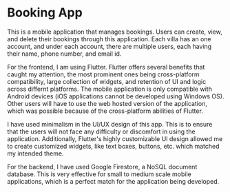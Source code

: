 # Booking App

This is a mobile application that manages bookings. Users can create, view, and delete their bookings through this application. Each villa has an one account, and under each account, there are multiple users, each having their name, phone number, and email id.

For the frontend, I am using Flutter. Flutter offers several benefits that caught my attention, the most prominent ones being cross-platform compatibility, large collection of widgets, and retention of UI and logic across differnt platforms. The mobile application is only compatible with Android devices (iOS applications cannot be developed using Windows OS). Other users will have to use the web hosted version of the application, which was possible because of the cross-platform abilities of Flutter.

I have used minimalism in the UI/UX design of this app. This is to ensure that the users will not face any difficulty or discomfort in using the application. Additionally, Flutter's highly customizable UI design allowed me to create customized widgets, like text boxes, buttons, etc. which matched my intended theme.

For the backend, I have used Google Firestore, a NoSQL document database. This is very effective for small to medium scale mobile applications, which is a perfect match for the application being developed.
